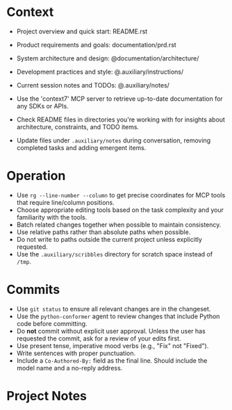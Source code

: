 # Context



- Project overview and quick start: README.rst
- Product requirements and goals: documentation/prd.rst
- System architecture and design: @documentation/architecture/
- Development practices and style: @.auxiliary/instructions/
- Current session notes and TODOs: @.auxiliary/notes/

- Use the 'context7' MCP server to retrieve up-to-date documentation for any SDKs or APIs.
- Check README files in directories you're working with for insights about architecture, constraints, and TODO items.
- Update files under `.auxiliary/notes` during conversation, removing completed tasks and adding emergent items.

# Operation

- Use `rg --line-number --column` to get precise coordinates for MCP tools that require line/column positions.
- Choose appropriate editing tools based on the task complexity and your familiarity with the tools.
- Batch related changes together when possible to maintain consistency.
- Use relative paths rather than absolute paths when possible.
- Do not write to paths outside the current project unless explicitly requested.
- Use the `.auxiliary/scribbles` directory for scratch space instead of `/tmp`.

# Commits

- Use `git status` to ensure all relevant changes are in the changeset.
- Use the `python-conformer` agent to review changes that include Python code before committing.
- Do **not** commit without explicit user approval. Unless the user has requested the commit, ask for a review of your edits first.
- Use present tense, imperative mood verbs (e.g., "Fix" not "Fixed").
- Write sentences with proper punctuation.
- Include a `Co-Authored-By:` field as the final line. Should include the model name and a no-reply address.

# Project Notes

<!-- This section accumulates project-specific knowledge, constraints, and deviations.
     For structured items, use documentation/architecture/decisions/ and .auxiliary/notes/todo.md -->
